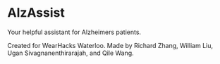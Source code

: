 # AlzAssist
Your helpful assistant for Alzheimers patients.

Created for WearHacks Waterloo. Made by Richard Zhang, William Liu, Ugan Sivagnanenthirarajah, and Qile Wang.
